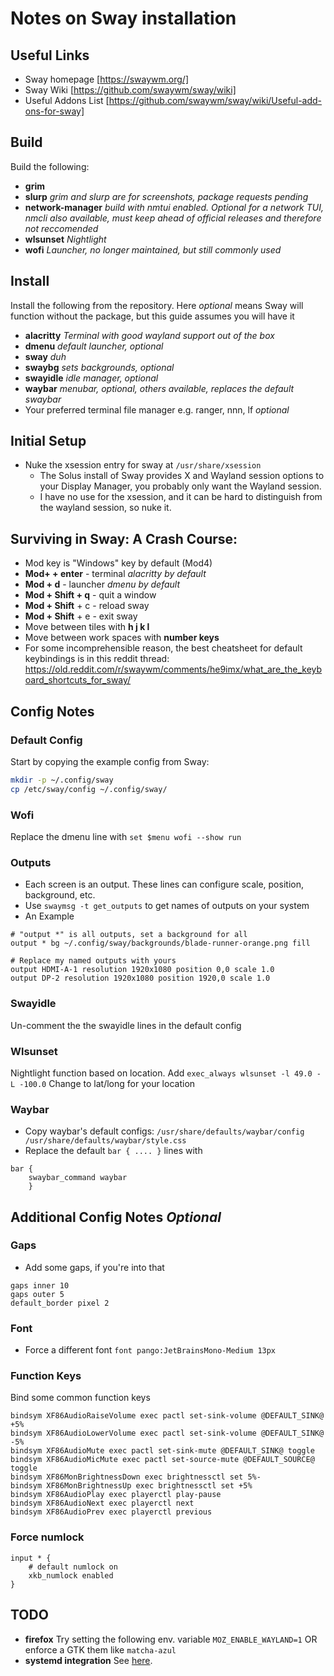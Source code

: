 # Notes on Sway installation

## Useful Links

- Sway homepage [https://swaywm.org/]
- Sway Wiki [https://github.com/swaywm/sway/wiki]
- Useful Addons List [https://github.com/swaywm/sway/wiki/Useful-add-ons-for-sway]

## Build

Build the following:

- **grim**
- **slurp** *grim and slurp are for screenshots, package requests pending*
- **network-manager** *build with nmtui enabled. Optional for a network TUI, nmcli also available, must keep ahead of official releases and therefore not reccomended*
- **wlsunset** *Nightlight*
- **wofi** *Launcher, no longer maintained, but still commonly used*

## Install

Install the following from the repository. Here *optional* means Sway will function without the package, but this guide assumes you will have it

- **alacritty** *Terminal with good wayland support out of the box*
- **dmenu** *default launcher, optional*
- **sway** *duh*
- **swaybg** *sets backgrounds, optional*
- **swayidle** *idle manager, optional*
- **waybar** *menubar, optional, others available, replaces the default swaybar*
- Your preferred terminal file manager e.g. ranger, nnn, lf *optional*

## Initial Setup

- Nuke the xsession entry for sway at `/usr/share/xsession`
  - The Solus install of Sway provides X and Wayland session options to your Display Manager, you probably only want the Wayland session.
  - I have no use for the xsession, and it can be hard to distinguish from the wayland session, so nuke it.

## Surviving in Sway: A Crash Course:

- Mod key is "Windows" key by default (Mod4)
- **Mod+ + enter** - terminal *alacritty by default*
- **Mod + d** - launcher *dmenu by default*
- **Mod + Shift + q** - quit a window
- **Mod + Shift** + c - reload sway
- **Mod + Shift** + e - exit sway
- Move between tiles with **h j k l**
- Move between work spaces with **number keys**
- For some incomprehensible reason, the best cheatsheet for default keybindings is in this reddit thread: https://old.reddit.com/r/swaywm/comments/he9imx/what_are_the_keyboard_shortcuts_for_sway/

## Config Notes

### Default Config

Start by copying the example config from Sway:

```bash
mkdir -p ~/.config/sway
cp /etc/sway/config ~/.config/sway/
```

### Wofi

Replace the dmenu line with `set $menu wofi --show run`

### Outputs

- Each screen is an output. These lines can configure scale, position, background, etc.
- Use `swaymsg -t get_outputs` to get names of outputs on your system
- An Example

```
# "output *" is all outputs, set a background for all
output * bg ~/.config/sway/backgrounds/blade-runner-orange.png fill

# Replace my named outputs with yours
output HDMI-A-1 resolution 1920x1080 position 0,0 scale 1.0
output DP-2 resolution 1920x1080 position 1920,0 scale 1.0
```

### Swayidle

Un-comment the the swayidle lines in the default config

### Wlsunset

Nightlight function based on location. Add `exec_always wlsunset -l 49.0 -L -100.0` Change to lat/long for your location


### Waybar

- Copy waybar's default configs: `/usr/share/defaults/waybar/config` ` /usr/share/defaults/waybar/style.css`
- Replace the default `bar { .... }` lines with

```config
bar {
    swaybar_command waybar
    }
```

## Additional Config Notes *Optional*

### Gaps

- Add some gaps, if you're into that

```config
gaps inner 10
gaps outer 5
default_border pixel 2
```

### Font

- Force a different font `font pango:JetBrainsMono-Medium 13px`

### Function Keys

Bind some common function keys

```config
bindsym XF86AudioRaiseVolume exec pactl set-sink-volume @DEFAULT_SINK@ +5%
bindsym XF86AudioLowerVolume exec pactl set-sink-volume @DEFAULT_SINK@ -5%
bindsym XF86AudioMute exec pactl set-sink-mute @DEFAULT_SINK@ toggle
bindsym XF86AudioMicMute exec pactl set-source-mute @DEFAULT_SOURCE@ toggle
bindsym XF86MonBrightnessDown exec brightnessctl set 5%-
bindsym XF86MonBrightnessUp exec brightnessctl set +5%
bindsym XF86AudioPlay exec playerctl play-pause
bindsym XF86AudioNext exec playerctl next
bindsym XF86AudioPrev exec playerctl previous
```

### Force numlock

```config
input * {
    # default numlock on
    xkb_numlock enabled
}
```

## TODO

- **firefox** Try setting the following env. variable `MOZ_ENABLE_WAYLAND=1` OR enforce a GTK them like `matcha-azul`
- **systemd integration** See [here](https://github.com/swaywm/sway/wiki/Systemd-integration).
